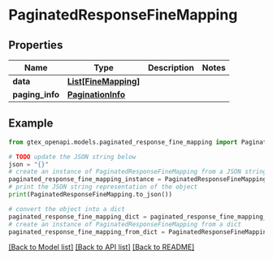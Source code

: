 # PaginatedResponseFineMapping


## Properties

Name | Type | Description | Notes
------------ | ------------- | ------------- | -------------
**data** | [**List[FineMapping]**](FineMapping.md) |  | 
**paging_info** | [**PaginationInfo**](PaginationInfo.md) |  | 

## Example

```python
from gtex_openapi.models.paginated_response_fine_mapping import PaginatedResponseFineMapping

# TODO update the JSON string below
json = "{}"
# create an instance of PaginatedResponseFineMapping from a JSON string
paginated_response_fine_mapping_instance = PaginatedResponseFineMapping.from_json(json)
# print the JSON string representation of the object
print(PaginatedResponseFineMapping.to_json())

# convert the object into a dict
paginated_response_fine_mapping_dict = paginated_response_fine_mapping_instance.to_dict()
# create an instance of PaginatedResponseFineMapping from a dict
paginated_response_fine_mapping_from_dict = PaginatedResponseFineMapping.from_dict(paginated_response_fine_mapping_dict)
```
[[Back to Model list]](../README.md#documentation-for-models) [[Back to API list]](../README.md#documentation-for-api-endpoints) [[Back to README]](../README.md)


